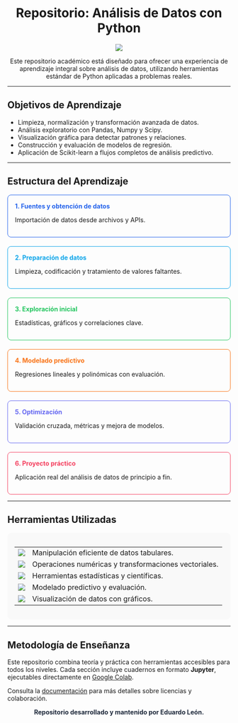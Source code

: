 <h1 align="center">Repositorio: Análisis de Datos con Python</h1>

<p align="center">
  <a href="https://github.com/DenverCoder1/readme-typing-svg">
    <img src="https://readme-typing-svg.herokuapp.com?font=Fira+Code&color=007ACC&size=24&center=true&vCenter=true&width=900&height=60&lines=Aprendizaje+interactivo+con+Python;Procesamiento+y+limpieza+de+datos;Exploraci%C3%B3n+y+visualizaci%C3%B3n+de+datos;Modelado+predictivo+con+Scikit-learn;Cuadernos+Colaborativos+Google+Colab;Proyecto+final+aplicado+al+mundo+real"/>
  </a>
</p>

<p align="center">
  Este repositorio académico está diseñado para ofrecer una experiencia de aprendizaje integral sobre análisis de datos, utilizando herramientas estándar de Python aplicadas a problemas reales.
</p>

---

## Objetivos de Aprendizaje

- Limpieza, normalización y transformación avanzada de datos.
- Análisis exploratorio con Pandas, Numpy y Scipy.
- Visualización gráfica para detectar patrones y relaciones.
- Construcción y evaluación de modelos de regresión.
- Aplicación de Scikit-learn a flujos completos de análisis predictivo.

---

## Estructura del Aprendizaje

<div style="display: grid; grid-template-columns: repeat(auto-fit, minmax(280px, 1fr)); gap: 20px;">
  <a href="https://github.com/eduardoleon9010/analisis_de_datos_con_Python/blob/main/secciones/1._fuentes_y_obtenci%C3%B3n_de_datos.md" style="text-decoration: none;">
    <div style="border: 1px solid #2563eb; border-radius: 8px; padding: 16px;">
      <strong style="color:#2563eb;">1. Fuentes y obtención de datos</strong>
      <p>Importación de datos desde archivos y APIs.</p>
    </div>
  </a>

  <a href="https://github.com/eduardoleon9010/analisis_de_datos_con_Python/blob/main/secciones/2._preparacion_de_datos_para_el_analisis.md" style="text-decoration: none;">
    <div style="border: 1px solid #0ea5e9; border-radius: 8px; padding: 16px;">
      <strong style="color:#0ea5e9;">2. Preparación de datos</strong>
      <p>Limpieza, codificación y tratamiento de valores faltantes.</p>
    </div>
  </a>

  <a href="https://github.com/eduardoleon9010/analisis_de_datos_con_Python/blob/main/secciones/3._exploracion_inicial_de_los_datos.md" style="text-decoration: none;">
    <div style="border: 1px solid #22c55e; border-radius: 8px; padding: 16px;">
      <strong style="color:#22c55e;">3. Exploración inicial</strong>
      <p>Estadísticas, gráficos y correlaciones clave.</p>
    </div>
  </a>

  <a href="https://github.com/eduardoleon9010/analisis_de_datos_con_Python/blob/main/secciones/4._creacion_de_modelos_predictivos.md" style="text-decoration: none;">
    <div style="border: 1px solid #f97316; border-radius: 8px; padding: 16px;">
      <strong style="color:#f97316;">4. Modelado predictivo</strong>
      <p>Regresiones lineales y polinómicas con evaluación.</p>
    </div>
  </a>

  <a href="https://github.com/eduardoleon9010/analisis_de_datos_con_Python/blob/main/secciones/5._optimizacion_de_modelos_y_resultados.md" style="text-decoration: none;">
    <div style="border: 1px solid #6366f1; border-radius: 8px; padding: 16px;">
      <strong style="color:#6366f1;">5. Optimización</strong>
      <p>Validación cruzada, métricas y mejora de modelos.</p>
    </div>
  </a>

  <a href="https://github.com/eduardoleon9010/analisis_de_datos_con_Python/blob/main/secciones/6._proyecto_de_aplicacion_practica.md" style="text-decoration: none;">
    <div style="border: 1px solid #f43f5e; border-radius: 8px; padding: 16px;">
      <strong style="color:#f43f5e;">6. Proyecto práctico</strong>
      <p>Aplicación real del análisis de datos de principio a fin.</p>
    </div>
  </a>
</div>

---

## Herramientas Utilizadas

<div style="background-color: #f9f9f9; padding: 16px; border-radius: 10px; max-width: 1000px;">
<table>
  <tr>
    <td><img src="https://img.shields.io/badge/Pandas-150458.svg?&style=flat&logo=pandas&logoColor=white"/></td>
    <td>Manipulación eficiente de datos tabulares.</td>
  </tr>
  <tr>
    <td><img src="https://img.shields.io/badge/Numpy-013243.svg?&style=flat&logo=numpy&logoColor=white"/></td>
    <td>Operaciones numéricas y transformaciones vectoriales.</td>
  </tr>
  <tr>
    <td><img src="https://img.shields.io/badge/Scipy-8CAAE6.svg?&style=flat&logo=scipy&logoColor=white"/></td>
    <td>Herramientas estadísticas y científicas.</td>
  </tr>
  <tr>
    <td><img src="https://img.shields.io/badge/Scikit--learn-F7931E.svg?&style=flat&logo=scikit-learn&logoColor=white"/></td>
    <td>Modelado predictivo y evaluación.</td>
  </tr>
  <tr>
    <td><img src="https://img.shields.io/badge/Matplotlib-11557C.svg?&style=flat&logo=matplotlib&logoColor=white"/></td>
    <td>Visualización de datos con gráficos.</td>
  </tr>
</table>
</div>

---

## Metodología de Enseñanza

Este repositorio combina teoría y práctica con herramientas accesibles para todos los niveles. Cada sección incluye cuadernos en formato **Jupyter**, ejecutables directamente en [Google Colab](https://colab.research.google.com/).

Consulta la [documentación](https://github.com/eduardoleon9010/analisis_de_datos_con_Python/tree/main/documentacion) para más detalles sobre licencias y colaboración.

<p align="center" style="font-weight:bold; color:#1e293b;">Repositorio desarrollado y mantenido por Eduardo León.</p>
